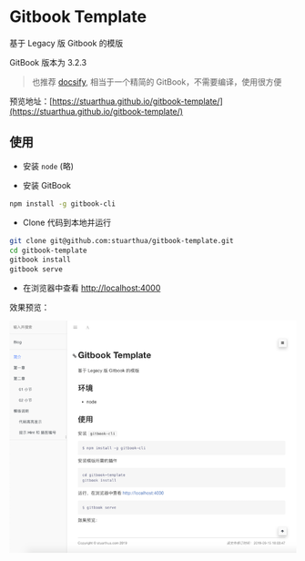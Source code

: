 # Gitbook Template

基于 Legacy 版 Gitbook 的模版

GitBook 版本为 3.2.3

> 也推荐 [docsify](https://github.com/docsifyjs/docsify), 相当于一个精简的 GitBook，不需要编译，使用很方便

预览地址：[https://stuarthua.github.io/gitbook-template/](https://stuarthua.github.io/gitbook-template/)

## 使用

* 安装 `node` (略)

* 安装 GitBook

```bash
npm install -g gitbook-cli
```

* Clone 代码到本地并运行

```bash
git clone git@github.com:stuarthua/gitbook-template.git
cd gitbook-template
gitbook install
gitbook serve
```

* 在浏览器中查看 [http://localhost:4000](http://localhost:4000)

效果预览：

![Snipaste_2019-09-15_18-31-15.png](https://raw.githubusercontent.com/stuarthua/PicGo/master/oh-my-openwrt/Snipaste_2019-09-15_18-31-15.png)